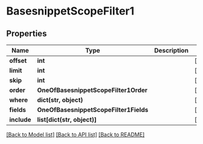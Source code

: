 # BasesnippetScopeFilter1

## Properties
Name | Type | Description | Notes
------------ | ------------- | ------------- | -------------
**offset** | **int** |  | [optional] 
**limit** | **int** |  | [optional] 
**skip** | **int** |  | [optional] 
**order** | **OneOfBasesnippetScopeFilter1Order** |  | [optional] 
**where** | **dict(str, object)** |  | [optional] 
**fields** | **OneOfBasesnippetScopeFilter1Fields** |  | [optional] 
**include** | **list[dict(str, object)]** |  | [optional] 

[[Back to Model list]](../README.md#documentation-for-models) [[Back to API list]](../README.md#documentation-for-api-endpoints) [[Back to README]](../README.md)

